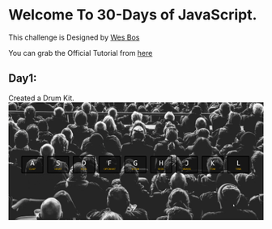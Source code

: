 # Welcome To 30-Days of JavaScript.
This challenge is Designed by [Wes Bos](https://github.com/wesbos/JavaScript30.git)

You can grab the Official Tutorial from [here](https://javascript30.com/)

## Day1:
Created a Drum Kit.
![](GIFs/DrumKit.gif)



